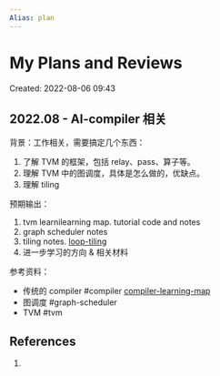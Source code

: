 ```yaml
---
Alias: plan
---
```


# My Plans and Reviews

Created: 2022-08-06 09:43

## 2022.08 - AI-compiler 相关

背景：工作相关，需要搞定几个东西：

1. 了解 TVM 的框架，包括 relay、pass、算子等。
2. 理解 TVM 中的图调度，具体是怎么做的，优缺点。
3. 理解 tiling

预期输出：
1. tvm learnilearning map. tutorial code and notes
2. graph scheduler notes
3. tiling notes. [loop-tiling](../note-blocks/loop-tiling.md)
4. 进一步学习的方向 & 相关材料

参考资料：

- 传统的 compiler #compiler [compiler-learning-map](../content-maps/compiler-learning-map.md)
- 图调度 #graph-scheduler
- TVM #tvm

## References

1.

